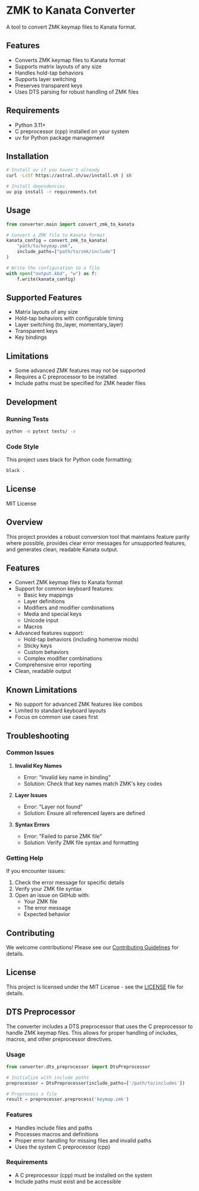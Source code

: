 # ZMK to Kanata Converter

A tool to convert ZMK keymap files to Kanata format.

## Features

- Converts ZMK keymap files to Kanata format
- Supports matrix layouts of any size
- Handles hold-tap behaviors
- Supports layer switching
- Preserves transparent keys
- Uses DTS parsing for robust handling of ZMK files

## Requirements

- Python 3.11+
- C preprocessor (cpp) installed on your system
- uv for Python package management

## Installation

```bash
# Install uv if you haven't already
curl -LsSf https://astral.sh/uv/install.sh | sh

# Install dependencies
uv pip install -r requirements.txt
```

## Usage

```python
from converter.main import convert_zmk_to_kanata

# Convert a ZMK file to Kanata format
kanata_config = convert_zmk_to_kanata(
    "path/to/keymap.zmk",
    include_paths=["path/to/zmk/include"]
)

# Write the configuration to a file
with open("output.kbd", "w") as f:
    f.write(kanata_config)
```

## Supported Features

- Matrix layouts of any size
- Hold-tap behaviors with configurable timing
- Layer switching (to_layer, momentary_layer)
- Transparent keys
- Key bindings

## Limitations

- Some advanced ZMK features may not be supported
- Requires a C preprocessor to be installed
- Include paths must be specified for ZMK header files

## Development

### Running Tests

```bash
python -m pytest tests/ -v
```

### Code Style

This project uses black for Python code formatting:

```bash
black .
```

## License

MIT License

## Overview

This project provides a robust conversion tool that maintains feature parity where possible, provides clear error messages for unsupported features, and generates clean, readable Kanata output.

## Features

- Convert ZMK keymap files to Kanata format
- Support for common keyboard features:
  - Basic key mappings
  - Layer definitions
  - Modifiers and modifier combinations
  - Media and special keys
  - Unicode input
  - Macros
- Advanced features support:
  - Hold-tap behaviors (including homerow mods)
  - Sticky keys
  - Custom behaviors
  - Complex modifier combinations
- Comprehensive error reporting
- Clean, readable output

## Known Limitations

- No support for advanced ZMK features like combos
- Limited to standard keyboard layouts
- Focus on common use cases first

## Troubleshooting

### Common Issues

1. **Invalid Key Names**
   - Error: "Invalid key name in binding"
   - Solution: Check that key names match ZMK's key codes

2. **Layer Issues**
   - Error: "Layer not found"
   - Solution: Ensure all referenced layers are defined

3. **Syntax Errors**
   - Error: "Failed to parse ZMK file"
   - Solution: Verify ZMK file syntax and formatting

### Getting Help

If you encounter issues:
1. Check the error message for specific details
2. Verify your ZMK file syntax
3. Open an issue on GitHub with:
   - Your ZMK file
   - The error message
   - Expected behavior

## Contributing

We welcome contributions! Please see our [Contributing Guidelines](CONTRIBUTING.md) for details.

## License

This project is licensed under the MIT License - see the [LICENSE](LICENSE) file for details.

## DTS Preprocessor

The converter includes a DTS preprocessor that uses the C preprocessor to handle ZMK keymap files. This allows for proper handling of includes, macros, and other preprocessor directives.

### Usage

```python
from converter.dts_preprocessor import DtsPreprocessor

# Initialize with include paths
preprocessor = DtsPreprocessor(include_paths=['/path/to/includes'])

# Preprocess a file
result = preprocessor.preprocess('keymap.zmk')
```

### Features

- Handles include files and paths
- Processes macros and definitions
- Proper error handling for missing files and invalid paths
- Uses the system C preprocessor (cpp)

### Requirements

- A C preprocessor (cpp) must be installed on the system
- Include paths must exist and be accessible
